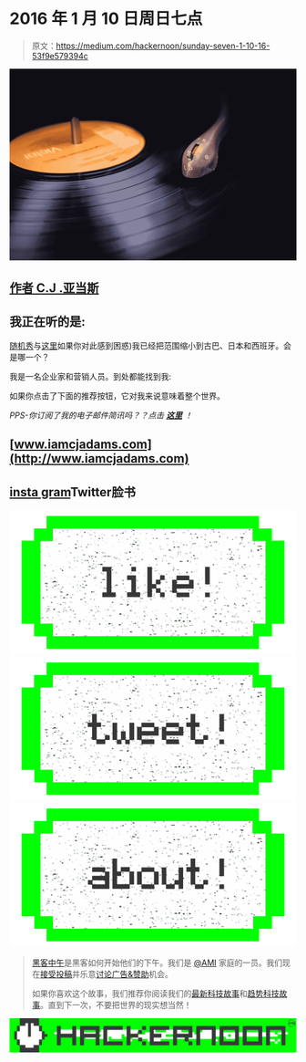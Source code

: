 # 2016 年 1 月 10 日周日七点

> 原文：<https://medium.com/hackernoon/sunday-seven-1-10-16-53f9e579394c>

![](img/0253002d7da7ff7a16b493a42ebe4715.png)

## [作者 C.J .亚当斯](http://www.iamcjadams.com)

## 我正在听的是:

[随机秀](http://fourhourworkweek.com/2016/01/03/new-years-resolutions/)与[这里](https://medium.com/u/56d3bc91794f#.oml7l9tga)如果你对此感到困惑)我已经把范围缩小到古巴、日本和西班牙。会是哪一个？

我是一名企业家和营销人员。到处都能找到我:

如果你点击了下面的推荐按钮，它对我来说意味着整个世界。

*PPS-你订阅了我的电子邮件简讯吗？？点击* [***这里***](http://www.iamcjadams.com/email-list) *！*

## [www.iamcjadams.com](http://www.iamcjadams.com)

## [insta gram](http://instagram.com/seejaydams)Twitter脸书

[![](img/50ef4044ecd4e250b5d50f368b775d38.png)](http://bit.ly/HackernoonFB)[![](img/979d9a46439d5aebbdcdca574e21dc81.png)](https://goo.gl/k7XYbx)[![](img/2930ba6bd2c12218fdbbf7e02c8746ff.png)](https://goo.gl/4ofytp)

> [黑客中午](http://bit.ly/Hackernoon)是黑客如何开始他们的下午。我们是 [@AMI](http://bit.ly/atAMIatAMI) 家庭的一员。我们现在[接受投稿](http://bit.ly/hackernoonsubmission)并乐意[讨论广告&赞助](mailto:partners@amipublications.com)机会。
> 
> 如果你喜欢这个故事，我们推荐你阅读我们的[最新科技故事](http://bit.ly/hackernoonlatestt)和[趋势科技故事](https://hackernoon.com/trending)。直到下一次，不要把世界的现实想当然！

[![](img/be0ca55ba73a573dce11effb2ee80d56.png)](https://goo.gl/Ahtev1)